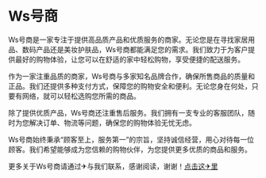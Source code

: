 # Ws号商

Ws号商是一家专注于提供高品质产品和优质服务的商家。无论您是在寻找家居用品、数码产品还是美妆护肤品，Ws号商都能满足您的需求。我们致力于为客户提供最好的购物体验，让您可以在舒适的家中轻松购物，享受便捷的配送服务。

作为一家注重品质的商家，Ws号商与多家知名品牌合作，确保所售商品的质量和正品。我们还提供多种支付方式，保障您的购物安全和便利。无论您身在何处，只要有网络，就可以轻松选购您所需的商品。

除了提供优质产品，Ws号商还注重售后服务。我们拥有一支专业的客服团队，随时为您解决订单、物流等问题，确保您的购物体验无忧无虑。

Ws号商始终秉承“顾客至上，服务第一”的宗旨，坚持诚信经营，用心对待每一位顾客。我们希望能够成为您信赖的购物伙伴，为您提供更多优质的商品和服务。

更多关于Ws号商请通过✈与我们联系，感谢阅读，谢谢！[点击这✈里](https://t.me/lm66bot)